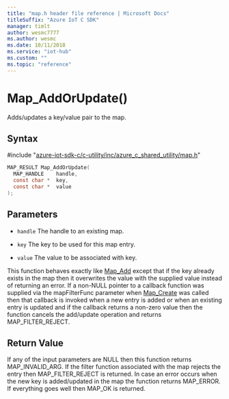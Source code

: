 ```yaml
---                             
title: "map.h header file reference | Microsoft Docs" 
titleSuffix: "Azure IoT C SDK"            
manager: timlt                 
author: wesmc7777              
ms.author: wesmc               
ms.date: 10/11/2018                    
ms.service: "iot-hub"             
ms.custom: ""                
ms.topic: "reference"        
---                            
```


# Map_AddOrUpdate()

Adds/updates a key/value pair to the map.

## Syntax

\#include "[azure-iot-sdk-c/c-utility/inc/azure_c_shared_utility/map.h](../map-h.md)"  
```C
MAP_RESULT Map_AddOrUpdate(
  MAP_HANDLE    handle,
  const char *  key,
  const char *  value
);
```

## Parameters
* `handle` The handle to an existing map. 

* `key` The key to be used for this map entry. 

* `value` The value to be associated with key.

This function behaves exactly like [Map_Add](../map-h/map-add.md) except that if the key already exists in the map then it overwrites the value with the supplied value instead of returning an error. If a non-NULL pointer to a callback function was supplied via the mapFilterFunc parameter when [Map_Create](../map-h/map-create.md) was called then that callback is invoked when a new entry is added or when an existing entry is updated and if the callback returns a non-zero value then the function cancels the add/update operation and returns MAP_FILTER_REJECT.

## Return Value
If any of the input parameters are NULL then this function returns MAP_INVALID_ARG. If the filter function associated with the map rejects the entry then MAP_FILTER_REJECT is returned. In case an error occurs when the new key is added/updated in the map the function returns MAP_ERROR. If everything goes well then MAP_OK is returned.

